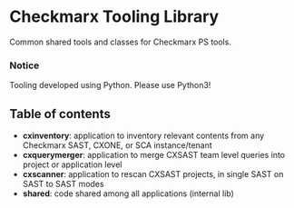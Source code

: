 # Checkmarx Tooling Library

Common shared tools and classes for Checkmarx PS tools.

### Notice

Tooling developed using Python. Please use Python3!

## Table of contents

- **cxinventory**: application to inventory relevant contents from any Checkmarx SAST, CXONE, or SCA instance/tenant
- **cxquerymerger**: application to merge CXSAST team level queries into project or application level
- **cxscanner**: application to rescan CXSAST projects, in single SAST on SAST to SAST modes 
- **shared**: code shared among all applications (internal lib)


